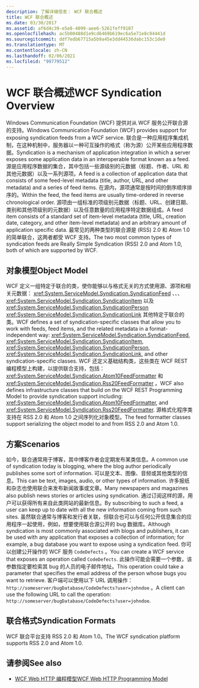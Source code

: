 ```yaml
---
description: 了解详细信息： WCF 联合概述
title: WCF 联合概述
ms.date: 03/30/2017
ms.assetid: af6d4c39-e5e8-4099-aee6-5261feff9107
ms.openlocfilehash: ac5b00488d1e9cd6469b619ec6a5e71e8c94441d
ms.sourcegitcommit: ddf7edb67715a5b9a45e3dd44536dabc153c1de0
ms.translationtype: MT
ms.contentlocale: zh-CN
ms.lasthandoff: 02/06/2021
ms.locfileid: "99779512"
---
```

# <a name="wcf-syndication-overview"></a><span data-ttu-id="7c341-103">WCF 联合概述</span><span class="sxs-lookup"><span data-stu-id="7c341-103">WCF Syndication Overview</span></span>

<span data-ttu-id="7c341-104">Windows Communication Foundation (WCF) 提供对从 WCF 服务公开联合源的支持。</span><span class="sxs-lookup"><span data-stu-id="7c341-104">Windows Communication Foundation (WCF) provides support for exposing syndication feeds from a WCF service.</span></span> <span data-ttu-id="7c341-105">联合是一种应用程序集成机制，在这种机制中，服务器以一种可互操作的格式（称为源）公开某些应用程序数据。</span><span class="sxs-lookup"><span data-stu-id="7c341-105">Syndication is a mechanism of application integration in which a server exposes some application data in an interoperable format known as a feed.</span></span> <span data-ttu-id="7c341-106">源是应用程序数据的集合，其中包括一些源级别的元数据（标题、作者、URL 和其他元数据）以及一系列源项。</span><span class="sxs-lookup"><span data-stu-id="7c341-106">A feed is a collection of application data that consists of some feed-level metadata (title, author, URL, and other metadata) and a series of feed items.</span></span> <span data-ttu-id="7c341-107">在源内，源项通常是按时间的倒序顺序排序的。</span><span class="sxs-lookup"><span data-stu-id="7c341-107">Within the feed, the feed items are usually time-ordered in reverse chronological order.</span></span> <span data-ttu-id="7c341-108">源项由一组标准的项级别元数据（标题、URL、创建日期、类别和其他项级别的元数据）以及任意数量的应用程序特定数据组成。</span><span class="sxs-lookup"><span data-stu-id="7c341-108">A feed item consists of a standard set of item-level metadata (title, URL, creation date, category, and other item-level metadata) and an arbitrary amount of application specific data.</span></span> <span data-ttu-id="7c341-109">最常见的两种类型的联合源是 (RSS) 2.0 和 Atom 1.0 的简单联合，这两者都受 WCF 支持。</span><span class="sxs-lookup"><span data-stu-id="7c341-109">The two most common types of syndication feeds are Really Simple Syndication (RSS) 2.0 and Atom 1.0, both of which are supported by WCF.</span></span>  
  
## <a name="object-model"></a><span data-ttu-id="7c341-110">对象模型</span><span class="sxs-lookup"><span data-stu-id="7c341-110">Object Model</span></span>  

 <span data-ttu-id="7c341-111">WCF 定义一组特定于联合的类，使你能够以与格式无关的方式使用源、源项和相关元数据： <xref:System.ServiceModel.Syndication.SyndicationFeed> 、、、 <xref:System.ServiceModel.Syndication.SyndicationItem> 以及 <xref:System.ServiceModel.Syndication.SyndicationPerson> <xref:System.ServiceModel.Syndication.SyndicationLink> 其他特定于联合的类。</span><span class="sxs-lookup"><span data-stu-id="7c341-111">WCF defines a set of syndication-specific classes that allow you to work with feeds, feed items, and the related metadata in a format-independent way: <xref:System.ServiceModel.Syndication.SyndicationFeed>, <xref:System.ServiceModel.Syndication.SyndicationItem>, <xref:System.ServiceModel.Syndication.SyndicationPerson>, <xref:System.ServiceModel.Syndication.SyndicationLink>, and other syndication-specific classes.</span></span> <span data-ttu-id="7c341-112">WCF 还定义基础结构类，这些类在 WCF REST 编程模型上构建，以提供联合支持，包括： <xref:System.ServiceModel.Syndication.Atom10FeedFormatter> 和  <xref:System.ServiceModel.Syndication.Rss20FeedFormatter> 。</span><span class="sxs-lookup"><span data-stu-id="7c341-112">WCF also defines infrastructure classes that build on the WCF REST Programming Model to provide syndication support including: <xref:System.ServiceModel.Syndication.Atom10FeedFormatter>, and  <xref:System.ServiceModel.Syndication.Rss20FeedFormatter>.</span></span> <span data-ttu-id="7c341-113">源格式化程序类支持在 RSS 2.0 和 Atom 1.0 之间序列化对象模型。</span><span class="sxs-lookup"><span data-stu-id="7c341-113">The feed formatter classes support serializing the object model to and from RSS 2.0 and Atom 1.0.</span></span>  
  
## <a name="scenarios"></a><span data-ttu-id="7c341-114">方案</span><span class="sxs-lookup"><span data-stu-id="7c341-114">Scenarios</span></span>  

 <span data-ttu-id="7c341-115">如今，联合通常用于博客，其中博客作者会定期发布某类信息。</span><span class="sxs-lookup"><span data-stu-id="7c341-115">A common use of syndication today is blogging, where the blog author periodically publishes some sort of information.</span></span> <span data-ttu-id="7c341-116">可以是文本、图像、音频或其他类型的信息。</span><span class="sxs-lookup"><span data-stu-id="7c341-116">This can be text, images, audio, or other types of information.</span></span> <span data-ttu-id="7c341-117">许多报纸和杂志也使用联合来发布新闻故事或文章。</span><span class="sxs-lookup"><span data-stu-id="7c341-117">Many newspapers and magazines also publish news stories or articles using syndication.</span></span> <span data-ttu-id="7c341-118">通过订阅这样的源，用户可以获得所有来自此类网站的最新信息。</span><span class="sxs-lookup"><span data-stu-id="7c341-118">By subscribing to such a feed, a user can keep up to date with all the new information coming from such sites.</span></span> <span data-ttu-id="7c341-119">虽然联合通常与博客和发行者关联，但联合也可以与任何公开信息集合的应用程序一起使用，例如，想要使用联合源公开的 bug 数据库。</span><span class="sxs-lookup"><span data-stu-id="7c341-119">Although syndication is most commonly associated with blogs and publishers, it can be used with any application that exposes a collection of information; for example, a bug database you want to expose using a syndication feed.</span></span> <span data-ttu-id="7c341-120">你可以创建公开操作的 WCF 服务 `CodeDefects` 。</span><span class="sxs-lookup"><span data-stu-id="7c341-120">You can create a WCF service that exposes an operation called `CodeDefects`.</span></span> <span data-ttu-id="7c341-121">此操作可能会需要一个参数，该参数指定要检索其 bug 的人员的电子邮件地址。</span><span class="sxs-lookup"><span data-stu-id="7c341-121">This operation could take a parameter that specifies the email address of the person whose bugs you want to retrieve.</span></span> <span data-ttu-id="7c341-122">客户端可以使用以下 URL 调用操作： `http://someserver/bugDatabase/CodeDefects?user=johndoe` 。</span><span class="sxs-lookup"><span data-stu-id="7c341-122">A client can use the following URL to call the operation: `http://someserver/bugDatabase/CodeDefects?user=johndoe`.</span></span>  
  
## <a name="syndication-formats"></a><span data-ttu-id="7c341-123">联合格式</span><span class="sxs-lookup"><span data-stu-id="7c341-123">Syndication Formats</span></span>  

 <span data-ttu-id="7c341-124">WCF 联合平台支持 RSS 2.0 和 Atom 1.0。</span><span class="sxs-lookup"><span data-stu-id="7c341-124">The WCF syndication platform supports RSS 2.0 and Atom 1.0.</span></span>  
  
## <a name="see-also"></a><span data-ttu-id="7c341-125">请参阅</span><span class="sxs-lookup"><span data-stu-id="7c341-125">See also</span></span>

- [<span data-ttu-id="7c341-126">WCF Web HTTP 编程模型</span><span class="sxs-lookup"><span data-stu-id="7c341-126">WCF Web HTTP Programming Model</span></span>](wcf-web-http-programming-model.md)
